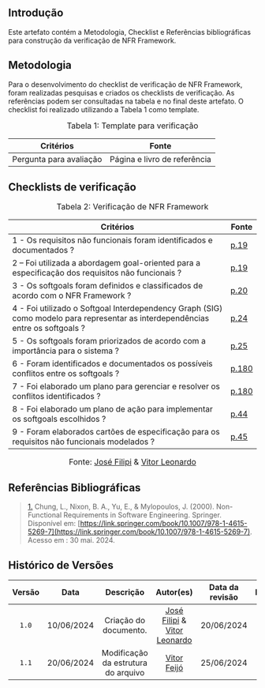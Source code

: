 ## Introdução

Este artefato contém a Metodologia, Checklist e Referências bibliográficas para construção da verificação de NFR Framework. 

## Metodologia

Para o desenvolvimento do checklist de verificação de NFR Framework, foram realizadas pesquisas e criados os checklists de verificação. As referências podem ser consultadas na tabela e no final deste artefato. O checklist foi realizado utilizando a Tabela 1 como template.

<font size="3"><p style="text-align: center">Tabela 1: Template para verificação</p></font>

<center>

Critérios | Fonte
--|--
Pergunta para avaliação| Página e livro de referência

</center>

## Checklists de verificação

<font size="3"><p style="text-align: center">Tabela 2: Verificação de NFR Framework </p></font>

Critérios   | Fonte
--------- | ------ 
1 - Os requisitos não funcionais foram identificados e documentados ?  | <a id="TEC3" href="#RP3">p.19</a>
2 – Foi utilizada a abordagem goal-oriented para a especificação dos requisitos não funcionais ?  | <a id="TEC3" href="#RP3">p.19</a>
3 - Os softgoals foram definidos e classificados de acordo com o NFR Framework ?  | <a id="TEC3" href="#RP3">p.20</a>
4 - Foi utilizado o Softgoal Interdependency Graph (SIG) como modelo para representar as interdependências entre os softgoals ?  | <a id="TEC3" href="#RP3">p.24</a>
5 - Os softgoals foram priorizados de acordo com a importância para o sistema ?  | <a id="TEC3" href="#RP3">p.25</a>
6 - Foram identificados e documentados os possíveis conflitos entre os softgoals ?  | <a id="TEC3" href="#RP3">p.180</a>
7 - Foi elaborado um plano para gerenciar e resolver os conflitos identificados ?  | <a id="TEC3" href="#RP3">p.180</a>
8 - Foi elaborado um plano de ação para implementar os softgoals escolhidos ?  | <a id="TEC3" href="#RP3">p.44</a>
9 - Foram elaborados cartões de especificação para os requisitos não funcionais modelados ?  | <a id="TEC2" href="#RP2">p.45</a>

<font size="3"><p style="text-align: center">Fonte: [José Filipi](https://github.com/JoseFilipi) & [Vitor Leonardo](https://github.com/vitorfleonardo)</p></font>

## Referências Bibliográficas

> <a id="RP3" href="#TEC3">1.</a> Chung, L., Nixon, B. A., Yu, E., & Mylopoulos, J. (2000). Non-Functional Requirements in Software Engineering. Springer. Disponível em: [https://link.springer.com/book/10.1007/978-1-4615-5269-7](https://link.springer.com/book/10.1007/978-1-4615-5269-7). Acesso em : 30 mai. 2024.



## Histórico de Versões

| Versão | Data | Descrição | Autor(es) | Data da revisão | Revisor(es) |
| :--: | :--: | :--: | :--: | :--: | :--: |
|`1.0` | 10/06/2024 | Criação do documento. |[José Filipi](https://github.com/JoseFilipi) & [Vitor Leonardo](https://github.com/vitorfleonardo)| 20/06/2024 |[Vitor Feijó](https://github.com/vitorfleonardo) |   
|`1.1` | 20/06/2024 | Modificação da estrutura do arquivo |[Vitor Feijó](https://github.com/vitorfleonardo) | 25/06/2024 | [Bianca Castro](https://github.com/BiancaPatrocinio7) |
